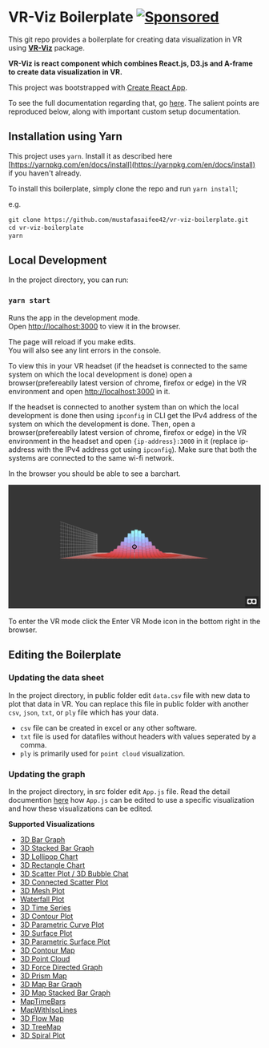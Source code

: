 # VR-Viz Boilerplate [![Sponsored](https://img.shields.io/badge/chilicorn-sponsored-brightgreen.svg?logo=data%3Aimage%2Fpng%3Bbase64%2CiVBORw0KGgoAAAANSUhEUgAAAA4AAAAPCAMAAADjyg5GAAABqlBMVEUAAAAzmTM3pEn%2FSTGhVSY4ZD43STdOXk5lSGAyhz41iz8xkz2HUCWFFhTFFRUzZDvbIB00Zzoyfj9zlHY0ZzmMfY0ydT0zjj92l3qjeR3dNSkoZp4ykEAzjT8ylUBlgj0yiT0ymECkwKjWqAyjuqcghpUykD%2BUQCKoQyAHb%2BgylkAyl0EynkEzmkA0mUA3mj86oUg7oUo8n0k%2FS%2Bw%2Fo0xBnE5BpU9Br0ZKo1ZLmFZOjEhesGljuzllqW50tH14aS14qm17mX9%2Bx4GAgUCEx02JySqOvpSXvI%2BYvp2orqmpzeGrQh%2Bsr6yssa2ttK6v0bKxMBy01bm4zLu5yry7yb29x77BzMPCxsLEzMXFxsXGx8fI3PLJ08vKysrKy8rL2s3MzczOH8LR0dHW19bX19fZ2dna2trc3Nzd3d3d3t3f39%2FgtZTg4ODi4uLj4%2BPlGxLl5eXm5ubnRzPn5%2Bfo6Ojp6enqfmzq6urr6%2Bvt7e3t7u3uDwvugwbu7u7v6Obv8fDz8%2FP09PT2igP29vb4%2BPj6y376%2Bu%2F7%2Bfv9%2Ff39%2Fv3%2BkAH%2FAwf%2FtwD%2F9wCyh1KfAAAAKXRSTlMABQ4VGykqLjVCTVNgdXuHj5Kaq62vt77ExNPX2%2Bju8vX6%2Bvr7%2FP7%2B%2FiiUMfUAAADTSURBVAjXBcFRTsIwHAfgX%2FtvOyjdYDUsRkFjTIwkPvjiOTyX9%2FAIJt7BF570BopEdHOOstHS%2BX0s439RGwnfuB5gSFOZAgDqjQOBivtGkCc7j%2B2e8XNzefWSu%2BsZUD1QfoTq0y6mZsUSvIkRoGYnHu6Yc63pDCjiSNE2kYLdCUAWVmK4zsxzO%2BQQFxNs5b479NHXopkbWX9U3PAwWAVSY%2FpZf1udQ7rfUpQ1CzurDPpwo16Ff2cMWjuFHX9qCV0Y0Ok4Jvh63IABUNnktl%2B6sgP%2BARIxSrT%2FMhLlAAAAAElFTkSuQmCC)](http://spiceprogram.org/oss-sponsorship)

This git repo provides a boilerplate for creating data visualization in VR using __[VR-Viz](https://github.com/mustafasaifee42/VR-Viz)__  package. 

__VR-Viz is react component which combines React.js, D3.js and A-frame to create data visualization in VR.__

This project was bootstrapped with [Create React App](https://github.com/facebookincubator/create-react-app).

To see the full documentation regarding that, go [here](https://github.com/facebookincubator/create-react-app/blob/master/packages/react-scripts/template/README.md). The salient points are reproduced below, along with important custom setup documentation.

## Installation using Yarn
This project uses `yarn`. Install it as described here [https://yarnpkg.com/en/docs/install](https://yarnpkg.com/en/docs/install) if you haven't already.

To install this boilerplate, simply clone the repo and run `yarn install`;

e.g.

    git clone https://github.com/mustafasaifee42/vr-viz-boilerplate.git
    cd vr-viz-boilerplate
    yarn

## Local Development

In the project directory, you can run:

### `yarn start`

Runs the app in the development mode.<br>
Open [http://localhost:3000](http://localhost:3000) to view it in the browser.

The page will reload if you make edits.<br>
You will also see any lint errors in the console.

To view this in your VR headset (if the headset is connected to the same system on which the local development is done) open a browser(prefereablly latest version of chrome, firefox or edge) in the VR environment and open [http://localhost:3000](http://localhost:3000) in it.

If the headset is connected to another system than on which the local development is done then using `ipconfig` in CLI get the IPv4 address of the system on which the development is done. Then, open a browser(prefereablly latest version of chrome, firefox or edge) in the VR environment in the headset and open `{ip-address}:3000` in it (replace ip-address with the IPv4 address got using `ipconfig`). Make sure that both the systems are connected to the same wi-fi network.

In the browser you should be able to see a barchart.

![BarGraph](./imgs/bargraph.PNG)

To enter the VR mode click the Enter VR Mode icon in the bottom right in the browser.

## Editing the Boilerplate

### Updating the data sheet

In the project directory, in public folder edit `data.csv` file with new data to plot that data in VR. You can replace this file in public folder with another `csv`, `json`, `txt`, or `ply` file which has your data.

* `csv` file can be created in excel or any other software.
* `txt` file is used for datafiles without headers with values seperated by a comma.
* `ply` is primarily used for `point cloud` visualization.

### Updating the graph

In the project directory, in src folder edit `App.js` file. Read the detail documention [here](https://github.com/mustafasaifee42/VR-Viz) how `App.js` can be edited to use a specific visualization and how these visualizations can be edited.

__Supported Visualizations__
* [3D Bar Graph](https://github.com/mustafasaifee42/VR-Viz/blob/master/ReadMe/BarGraph.md)
* [3D Stacked Bar Graph](https://github.com/mustafasaifee42/VR-Viz/blob/master/ReadMe/StackedBarGraph.md)
* [3D Lollipop Chart](https://github.com/mustafasaifee42/VR-Viz/blob/master/ReadMe/LollipopChart.md)
* [3D Rectangle Chart](https://github.com/mustafasaifee42/VR-Viz/blob/master/ReadMe/RectangleChart.md)
* [3D Scatter Plot / 3D Bubble Chat](https://github.com/mustafasaifee42/VR-Viz/blob/master/ReadMe/ScatterPlot.md)
* [3D Connected Scatter Plot](https://github.com/mustafasaifee42/VR-Viz/blob/master/ReadMe/ConnectedScatterPlot.md)
* [3D Mesh Plot](https://github.com/mustafasaifee42/VR-Viz/blob/master/ReadMe/MeshPlot.md)
* [Waterfall Plot](https://github.com/mustafasaifee42/VR-Viz/blob/master/ReadMe/WaterFallPlot.md)
* [3D Time Series](https://github.com/mustafasaifee42/VR-Viz/blob/master/ReadMe/TimeSeries.md)
* [3D Contour Plot](https://github.com/mustafasaifee42/VR-Viz/blob/master/ReadMe/ContourPlot.md)
* [3D Parametric Curve Plot](https://github.com/mustafasaifee42/VR-Viz/blob/master/ReadMe/ParametricCurvePlot.md)
* [3D Surface Plot](https://github.com/mustafasaifee42/VR-Viz/blob/master/ReadMe/SurfacePlot.md)
* [3D Parametric Surface Plot](https://github.com/mustafasaifee42/VR-Viz/blob/master/ReadMe/ParametricSurfacePlot.md)
* [3D Contour Map](https://github.com/mustafasaifee42/VR-Viz/blob/master/ReadMe/ContourMap.md)
* [3D Point Cloud](https://github.com/mustafasaifee42/VR-Viz/blob/master/ReadMe/PointCloud.md)
* [3D Force Directed Graph](https://github.com/mustafasaifee42/VR-Viz/blob/master/ReadMe/ForceDirectedGraph.md)
* [3D Prism Map](https://github.com/mustafasaifee42/VR-Viz/blob/master/ReadMe/PrismMap.md)
* [3D Map Bar Graph](https://github.com/mustafasaifee42/VR-Viz/blob/master/ReadMe/MapBarChart.md)
* [3D Map Stacked Bar Graph](https://github.com/mustafasaifee42/VR-Viz/blob/master/ReadMe/MapStackedBarChart.md)
* [MapTimeBars](https://github.com/mustafasaifee42/VR-Viz/blob/master/ReadMe/MapTimeBars.md)
* [MapWithIsoLines](https://github.com/mustafasaifee42/VR-Viz/blob/master/ReadMe/MapWithIsoLines.md)
* [3D Flow Map](https://github.com/mustafasaifee42/VR-Viz/blob/master/ReadMe/FlowMap.md)
* [3D TreeMap](https://github.com/mustafasaifee42/VR-Viz/blob/master/ReadMe/TreeMap.md)
* [3D Spiral Plot](https://github.com/mustafasaifee42/VR-Viz/blob/master/ReadMe/SpiralPlot.md)

